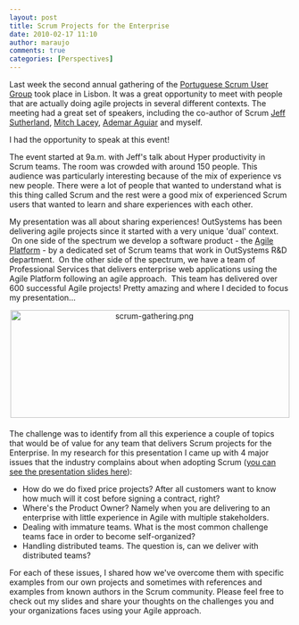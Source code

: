 ```yaml
---
layout: post
title: Scrum Projects for the Enterprise
date: 2010-02-17 11:10
author: maraujo
comments: true
categories: [Perspectives]
---
```

Last week the second annual gathering of the <a href="http://www.scrumpt.com/">Portuguese Scrum User Group</a> took place in Lisbon. It was a great opportunity to meet with people that are actually doing agile projects in several different contexts. The meeting had a great set of speakers, including the co-author of Scrum <a href="http://www.linkedin.com/in/jeffsutherland">Jeff Sutherland</a>, <a href="http://mitchlacey.com/">Mitch Lacey</a>, <a href="http://www.fe.up.pt/si/FUNCIONARIOS_GERAL.formview?p_codigo=231081">Ademar Aguiar</a> and myself.

I had the opportunity to speak at this event!<!--more-->

The event started at 9a.m. with Jeff's talk about Hyper productivity in Scrum teams. The room was crowded with around 150 people. This audience was particularly interesting because of the mix of experience vs new people. There were a lot of people that wanted to understand what is this thing called Scrum and the rest were a good mix of experienced Scrum users that wanted to learn and share experiences with each other.

My presentation was all about sharing experiences! OutSystems has been delivering agile projects since it started with a very unique 'dual' context.  On one side of the spectrum we develop a software product - the <a href="http://www.outsystems.com/agile-platform">Agile Platform</a> - by a dedicated set of Scrum teams that work in OutSystems R&amp;D department.  On the other side of the spectrum, we have a team of Professional Services that delivers enterprise web applications using the Agile Platform following an agile approach.  This team has delivered over 600 successful Agile projects! Pretty amazing and where I decided to focus my presentation...

<span class="mt-enclosure mt-enclosure-image" style="display: inline;"><img class="mt-image-center" style="text-align: center; display: block; margin: 0 auto 20px;" alt="scrum-gathering.png" src="https://www.outsystems.com/blog/wp-content/uploads/2010/02/scrum-gathering2.png" width="500" height="193" /></span>
The challenge was to identify from all this experience a couple of topics that would be of value for any team that delivers Scrum projects for the Enterprise. In my research for this presentation I came up with 4 major issues that the industry complains about when adopting Scrum (<a href="http://www.slideshare.net/marioandrearaujo/scrum-meeting-lisbon-2010-by-mario-andre-araujo">you can see the presentation slides here</a>):
<ul>
	<li>How do we do fixed price projects? After all customers want to know how much will it cost before signing a contract, right?</li>
	<li>Where's the Product Owner? Namely when you are delivering to an enterprise with little experience in Agile with multiple stakeholders.</li>
	<li>Dealing with immature teams. What is the most common challenge teams face in order to become self-organized?</li>
	<li>Handling distributed teams. The question is, can we deliver with distributed teams?</li>
</ul>

For each of these issues, I shared how we've overcome them with specific examples from our own projects and sometimes with references and examples from known authors in the Scrum community. Please feel free to check out my slides and share your thoughts on the challenges you and your organizations faces using your Agile approach.

&nbsp;
